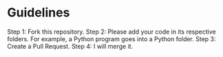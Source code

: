 # Guidelines 
  Step 1: Fork this repository.
  Step 2: Please add your code in its respective folders. For example, a Python program goes into a Python folder.
  Step 3: Create a Pull Request.
  Step 4: I will merge it.

